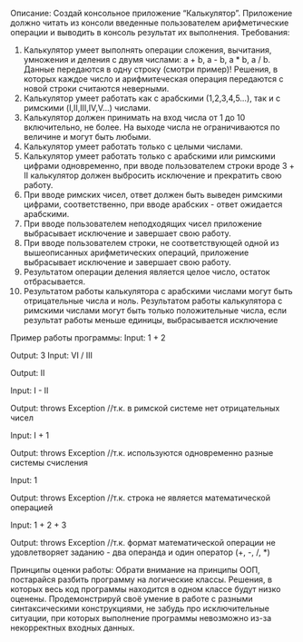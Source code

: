Описание:
Создай консольное приложение “Калькулятор”. Приложение должно читать из консоли введенные пользователем арифметические операции и выводить в консоль результат их выполнения.
Требования:
1.	Калькулятор умеет выполнять операции сложения, вычитания, умножения и деления с двумя числами: a + b, a - b, a * b, a / b. Данные передаются в одну строку (смотри пример)! Решения, в которых каждое число и арифмитеческая операция передаются с новой строки считаются неверными.
2.	Калькулятор умеет работать как с арабскими (1,2,3,4,5…), так и с римскими (I,II,III,IV,V…) числами.
3.	Калькулятор должен принимать на вход числа от 1 до 10 включительно, не более. На выходе числа не ограничиваются по величине и могут быть любыми.
4.	Калькулятор умеет работать только с целыми числами.
5.	Калькулятор умеет работать только с арабскими или римскими цифрами одновременно, при вводе пользователем строки вроде 3 + II калькулятор должен выбросить исключение и прекратить свою работу.
6.	При вводе римских чисел, ответ должен быть выведен римскими цифрами, соответственно, при вводе арабских - ответ ожидается арабскими.
7.	При вводе пользователем неподходящих чисел приложение выбрасывает исключение и завершает свою работу.
8.	При вводе пользователем строки, не соответствующей одной из вышеописанных арифметических операций, приложение выбрасывает исключение и завершает свою работу.
9.	Результатом операции деления является целое число, остаток отбрасывается. 
10.	Результатом работы калькулятора с арабскими числами могут быть отрицательные числа и ноль. Результатом работы калькулятора с римскими числами могут быть только положительные числа, если результат работы меньше единицы, выбрасывается исключение

Пример работы программы:
Input:
1 + 2

Output:
3
Input:
VI / III

Output:
II


Input:
I - II

Output:
throws Exception //т.к. в римской системе нет отрицательных чисел


Input:
I + 1

Output:
throws Exception //т.к. используются одновременно разные системы счисления


Input:
1

Output:
throws Exception //т.к. строка не является математической операцией


Input:
1 + 2 + 3

Output:
throws Exception //т.к. формат математической операции не удовлетворяет заданию - два операнда и один оператор (+, -, /, *)

Принципы оценки работы:
Обрати внимание на принципы ООП, постарайся разбить программу на логические классы. Решения, в которых весь код программы находится в одном классе будут низко оценены. Продемонстрируй своё умение в работе с разными синтаксическими конструкциями, не забудь про исключительные ситуации, при которых выполнение программы невозможно из-за некорректных входных данных.
